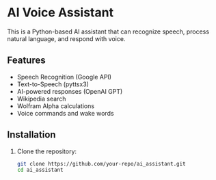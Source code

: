 # AI Voice Assistant

This is a Python-based AI assistant that can recognize speech, process natural language, and respond with voice.

## Features
- Speech Recognition (Google API)
- Text-to-Speech (pyttsx3)
- AI-powered responses (OpenAI GPT)
- Wikipedia search
- Wolfram Alpha calculations
- Voice commands and wake words

## Installation

1. Clone the repository:
   ```sh
   git clone https://github.com/your-repo/ai_assistant.git
   cd ai_assistant
